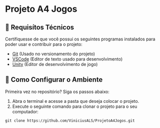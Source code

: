 # Projeto A4 Jogos

## 🔧 Requisítos Técnicos

Certifiquesse de que você possui os seguintes programas instalados para poder usar e contribuir para o projeto:

* [Git](https://git-scm.com/downloads) (Usado no versionamento do projeto)
* [VSCode](https://code.visualstudio.com/) (Editor de texto usado para desenvolvimento)
* [Unity](https://unity.com/) (Editor de desenvolvimento de jogo)


## 🚀 Como Configurar o Ambiente
Primeira vez no repositório? Siga os passos abaixo:

1. Abra o terminal e acesse a pasta que deseja colocar o projeto.
2. Execute o seguinte comando para clonar o projeto para o seu computador:
```
git clone https://github.com/ViniciusALS/ProjetoA4Jogos.git
```